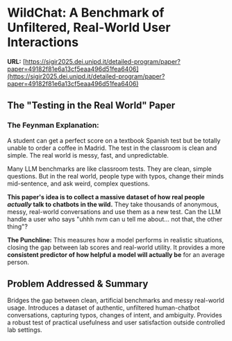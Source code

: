 # WildChat: A Benchmark of Unfiltered, Real-World User Interactions

**URL:** [https://sigir2025.dei.unipd.it/detailed-program/paper?paper=49182f81e6a13cf5eaa496d51fea6406](https://sigir2025.dei.unipd.it/detailed-program/paper?paper=49182f81e6a13cf5eaa496d51fea6406)

## The "Testing in the Real World" Paper

### The Feynman Explanation:

A student can get a perfect score on a textbook Spanish test but be totally unable to order a coffee in Madrid. The test in the classroom is clean and simple. The real world is messy, fast, and unpredictable.

Many LLM benchmarks are like classroom tests. They are clean, simple questions. But in the real world, people type with typos, change their minds mid-sentence, and ask weird, complex questions.

**This paper's idea is to collect a massive dataset of how real people _actually_ talk to chatbots in the wild.** They take thousands of anonymous, messy, real-world conversations and use them as a new test. Can the LLM handle a user who says "uhhh nvm can u tell me about... not that, the other thing"?

**The Punchline:** This measures how a model performs in realistic situations, closing the gap between lab scores and real-world utility. It provides a more **consistent predictor of how helpful a model will actually be** for an average person.

## Problem Addressed & Summary

Bridges the gap between clean, artificial benchmarks and messy real-world usage. Introduces a dataset of authentic, unfiltered human-chatbot conversations, capturing typos, changes of intent, and ambiguity. Provides a robust test of practical usefulness and user satisfaction outside controlled lab settings.